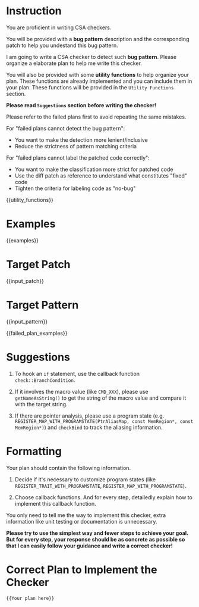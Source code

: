 # Instruction

You are proficient in writing CSA checkers.

You will be provided with a **bug pattern** description and the corresponding patch to help you undestand this bug pattern.

I am going to write a CSA checker to detect such **bug pattern**.
Please organize a elaborate plan to help me write this checker.

You will also be provided with some **utility functions** to help organize your plan.
These functions are already implemented and you can include them in your plan.
These functions will be provided in the `Utility Functions` section.

**Please read `Suggestions` section before writing the checker!**

Please refer to the failed plans first to avoid repeating the same mistakes.

For "failed plans cannot detect the bug pattern":
 - You want to make the detection more lenient/inclusive
 - Reduce the strictness of pattern matching criteria

For "failed plans cannot label the patched code correctly":
 - You want to make the classification more strict for patched code
 - Use the diff patch as reference to understand what constitutes "fixed" code
 - Tighten the criteria for labeling code as "no-bug"

{{utility_functions}}

# Examples

{{examples}}

# Target Patch

{{input_patch}}

# Target Pattern

{{input_pattern}}

{{failed_plan_examples}}

# Suggestions

1. To hook an `if` statement, use the callback function `check::BranchCondition`.

2. If it involves the macro value (like `CMD_XXX`), please use `getNameAsString()` to get the string of the macro value and compare it with the target string.

3. If there are pointer analysis, please use a program state (e.g. `REGISTER_MAP_WITH_PROGRAMSTATE(PtrAliasMap, const MemRegion*, const MemRegion*)`) and `checkBind` to track the aliasing information.

# Formatting

Your plan should contain the following information.

1. Decide if it's necessary to customize program states (like `REGISTER_TRAIT_WITH_PROGRAMSTATE`, `REGISTER_MAP_WITH_PROGRAMSTATE`).

2. Choose callback functions. And for every step, detailedly explain how to implement this callback function.

You only need to tell me the way to implement this checker, extra information like unit testing or documentation is unnecessary.

**Please try to use the simplest way and fewer steps to achieve your goal. But for every step, your response should be as concrete as possible so that I can easily follow your guidance and write a correct checker!**

# Correct Plan to Implement the Checker

```
{{Your plan here}}
```
